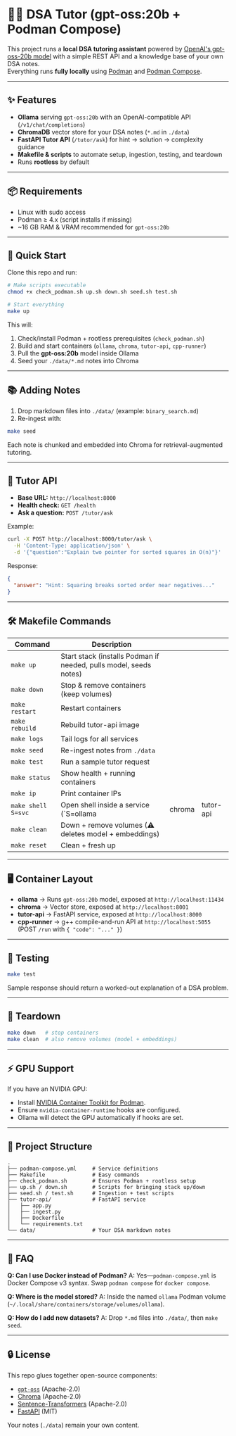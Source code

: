 # 🧑‍🏫 DSA Tutor (gpt-oss:20b + Podman Compose)

This project runs a **local DSA tutoring assistant** powered by [OpenAI's gpt-oss-20b model](https://ollama.com/library/gpt-oss) with a simple REST API and a knowledge base of your own DSA notes.  
Everything runs **fully locally** using [Podman](https://podman.io/) and [Podman Compose](https://docs.podman.io/en/latest/markdown/podman-compose.1.html).

---

## ✨ Features

- **Ollama** serving `gpt-oss:20b` with an OpenAI-compatible API (`/v1/chat/completions`)
- **ChromaDB** vector store for your DSA notes (`*.md` in `./data`)
- **FastAPI Tutor API** (`/tutor/ask`) for hint → solution → complexity guidance
- **Makefile & scripts** to automate setup, ingestion, testing, and teardown
- Runs **rootless** by default

---

## 📦 Requirements

- Linux with sudo access
- Podman ≥ 4.x (script installs if missing)
- ~16 GB RAM & VRAM recommended for `gpt-oss:20b`

---

## 🚀 Quick Start

Clone this repo and run:

```bash
# Make scripts executable
chmod +x check_podman.sh up.sh down.sh seed.sh test.sh

# Start everything
make up
````

This will:

1. Check/install Podman + rootless prerequisites (`check_podman.sh`)
2. Build and start containers (`ollama`, `chroma`, `tutor-api`, `cpp-runner`)
3. Pull the **gpt-oss:20b** model inside Ollama
4. Seed your `./data/*.md` notes into Chroma

---

## 📚 Adding Notes

1. Drop markdown files into `./data/` (example: `binary_search.md`)
2. Re-ingest with:

```bash
make seed
```

Each note is chunked and embedded into Chroma for retrieval-augmented tutoring.

---

## 🔌 Tutor API

* **Base URL:** `http://localhost:8000`
* **Health check:** `GET /health`
* **Ask a question:** `POST /tutor/ask`

Example:

```bash
curl -X POST http://localhost:8000/tutor/ask \
  -H 'Content-Type: application/json' \
  -d '{"question":"Explain two pointer for sorted squares in O(n)"}'
```

Response:

```json
{
  "answer": "Hint: Squaring breaks sorted order near negatives..."
}
```

---

## 🛠️ Makefile Commands

| Command            | Description                                                       |        |              |
| ------------------ | ----------------------------------------------------------------- | ------ | ------------ |
| `make up`          | Start stack (installs Podman if needed, pulls model, seeds notes) |        |              |
| `make down`        | Stop & remove containers (keep volumes)                           |        |              |
| `make restart`     | Restart containers                                                |        |              |
| `make rebuild`     | Rebuild tutor-api image                                           |        |              |
| `make logs`        | Tail logs for all services                                        |        |              |
| `make seed`        | Re-ingest notes from `./data`                                     |        |              |
| `make test`        | Run a sample tutor request                                        |        |              |
| `make status`      | Show health + running containers                                  |        |              |
| `make ip`          | Print container IPs                                               |        |              |
| `make shell S=svc` | Open shell inside a service (\`S=ollama | chroma | tutor-api | cpp-runner\`) |
| `make clean`       | Down + remove volumes (⚠ deletes model + embeddings)              |        |              |
| `make reset`       | Clean + fresh up                                                  |        |              |

---

## 🖥️ Container Layout

* **ollama** → Runs `gpt-oss:20b` model, exposed at `http://localhost:11434`
* **chroma** → Vector store, exposed at `http://localhost:8001`
* **tutor-api** → FastAPI service, exposed at `http://localhost:8000`
* **cpp-runner** → g++ compile-and-run API at `http://localhost:5055` (POST `/run` with `{ "code": "..." }`)

---

## 🧪 Testing

```bash
make test
```

Sample response should return a worked-out explanation of a DSA problem.

---

## 🧹 Teardown

```bash
make down   # stop containers
make clean  # also remove volumes (model + embeddings)
```

---

## ⚡ GPU Support

If you have an NVIDIA GPU:

* Install [NVIDIA Container Toolkit for Podman](https://github.com/NVIDIA/nvidia-container-toolkit).
* Ensure `nvidia-container-runtime` hooks are configured.
* Ollama will detect the GPU automatically if hooks are set.

---

## 📂 Project Structure

```
.
├── podman-compose.yml     # Service definitions
├── Makefile               # Easy commands
├── check_podman.sh        # Ensures Podman + rootless setup
├── up.sh / down.sh        # Scripts for bringing stack up/down
├── seed.sh / test.sh      # Ingestion + test scripts
├── tutor-api/             # FastAPI service
│   ├── app.py
│   ├── ingest.py
│   ├── Dockerfile
│   └── requirements.txt
└── data/                  # Your DSA markdown notes
```

---

## 🙋 FAQ

**Q: Can I use Docker instead of Podman?**
A: Yes—`podman-compose.yml` is Docker Compose v3 syntax. Swap `podman compose` for `docker compose`.

**Q: Where is the model stored?**
A: Inside the named `ollama` Podman volume (`~/.local/share/containers/storage/volumes/ollama`).

**Q: How do I add new datasets?**
A: Drop `*.md` files into `./data/`, then `make seed`.

---

## 🔒 License

This repo glues together open-source components:

* [`gpt-oss`](https://ollama.com/library/gpt-oss) (Apache-2.0)
* [Chroma](https://github.com/chroma-core/chroma) (Apache-2.0)
* [Sentence-Transformers](https://www.sbert.net/) (Apache-2.0)
* [FastAPI](https://fastapi.tiangolo.com/) (MIT)

Your notes (`./data`) remain your own content.
